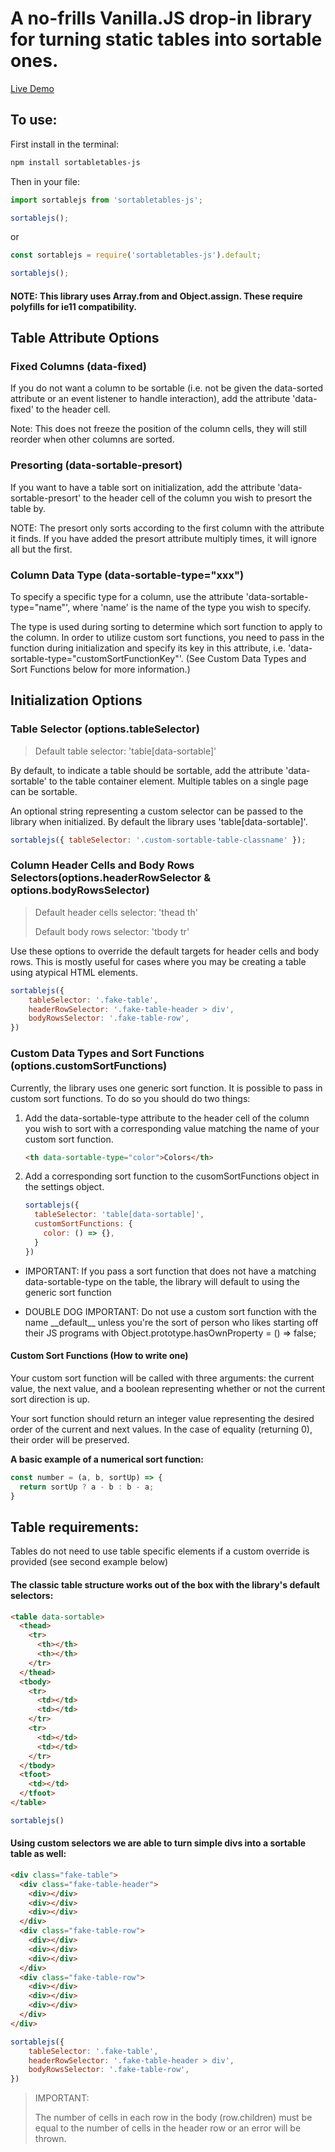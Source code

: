 # A no-frills Vanilla.JS drop-in library for turning static tables into sortable ones.

[Live Demo](https://bthegit.github.io/sortable-js/)

## To use:

First install in the terminal:

```bash
npm install sortabletables-js
```

Then in your file:

```javascript
import sortablejs from 'sortabletables-js';

sortablejs();
```

or

```javascript
const sortablejs = require('sortabletables-js').default;

sortablejs();
```
#### NOTE: This library uses Array.from and Object.assign. These require polyfills for ie11 compatibility.

## Table Attribute Options

### Fixed Columns (data-fixed)

If you do not want a column to be sortable (i.e. not be given the data-sorted attribute or an event listener to handle interaction), add the attribute 'data-fixed' to the header cell.

Note: This does not freeze the position of the column cells, they will still reorder when other columns are sorted.

### Presorting (data-sortable-presort)

If you want to have a table sort on initialization, add the attribute 'data-sortable-presort' to the header cell of the column you wish to presort the table by. 

NOTE: The presort only sorts according to the first column with the attribute it finds. If you have added the presort attribute multiply times, it will ignore all but the first.

### Column Data Type (data-sortable-type="xxx")

To specify a specific type for a column, use the attribute 'data-sortable-type="name"', where 'name' is the name of the type you wish to specify. 

The type is used during sorting to determine which sort function to apply to the column. In order to utilize custom sort functions, you need to pass in the function during initialization and specify its key in this attribute, i.e. 'data-sortable-type="customSortFunctionKey"'. (See Custom Data Types and Sort Functions below for more information.)

## Initialization Options

### Table Selector (options.tableSelector)
>Default table selector: 'table[data-sortable]'

By default, to indicate a table should be sortable, add the attribute 'data-sortable' to the table container element. Multiple tables on a single page can be sortable.

An optional string representing a custom selector can be passed to the library when initialized. By default the library uses 'table[data-sortable]'.


```javascript
sortablejs({ tableSelector: '.custom-sortable-table-classname' });
```

### Column Header Cells and Body Rows Selectors(options.headerRowSelector & options.bodyRowsSelector)
>Default header cells selector: 'thead th'
>
>Default body rows selector: 'tbody tr'

Use these options to override the default targets for header cells and body rows. This is mostly useful for cases where you may be creating a table using atypical HTML elements.

```javascript
sortablejs({
    tableSelector: '.fake-table',
    headerRowSelector: '.fake-table-header > div',
    bodyRowsSelector: '.fake-table-row',
})
```


### Custom Data Types and Sort Functions (options.customSortFunctions)

Currently, the library uses one generic sort function. It is possible to pass in custom sort functions. To do so you should do two things:

1. Add the data-sortable-type attribute to the header cell of the column you wish to sort with a corresponding value matching the name of your custom sort function.


    ```html
    <th data-sortable-type="color">Colors</th>
    ```

2. Add a corresponding sort function to the cusomSortFunctions object in the settings object.

    ```javascript
    sortablejs({
      tableSelector: 'table[data-sortable]',
      customSortFunctions: {
        color: () => {},
      }
    })
    ```

* IMPORTANT: If you pass a sort function that does not have a matching data-sortable-type on the table, the library will default to using the generic sort function

* DOUBLE DOG IMPORTANT: Do not use a custom sort function with the name \_\_default\_\_ unless you're the sort of person who likes starting off their JS programs with Object.prototype.hasOwnProperty = () => false;

#### Custom Sort Functions (How to write one)

Your custom sort function will be called with three arguments: the current value, the next value, and a boolean representing whether or not the current sort direction is up.

Your sort function should return an integer value representing the desired order of the current and next values. In the case of equality (returning 0), their order will be preserved.

**A basic example of a numerical sort function:**

```javascript
const number = (a, b, sortUp) => {
  return sortUp ? a - b : b - a;
}
```


## Table requirements:

Tables do not need to use table specific elements if a custom override is provided (see second example below)

#### The classic table structure works out of the box with the library's default selectors:

```html
<table data-sortable>
  <thead>
    <tr>
      <th></th>
      <th></th>
    </tr>
  </thead>
  <tbody>
    <tr>
      <td></td>
      <td></td>
    </tr>
    <tr>
      <td></td>
      <td></td>
    </tr>
  </tbody>
  <tfoot>
    <td></td>
  </tfoot>
</table>
```
```javascript
sortablejs()
```

#### Using custom selectors we are able to turn simple divs into a sortable table as well:

```html
<div class="fake-table">
  <div class="fake-table-header">
    <div></div>
    <div></div>
    <div></div>
  </div>
  <div class="fake-table-row">
    <div></div>
    <div></div>
    <div></div>
  </div>
  <div class="fake-table-row">
    <div></div>
    <div></div>
    <div></div>
  </div>
</div>
```
```javascript
sortablejs({
    tableSelector: '.fake-table',
    headerRowSelector: '.fake-table-header > div',
    bodyRowsSelector: '.fake-table-row',
})
```

> IMPORTANT:
>
>The number of cells in each row in the body (row.children) must be equal to the number of cells in the header row or an error will be thrown.